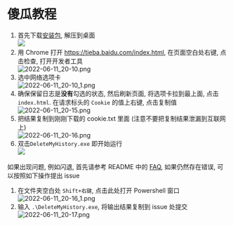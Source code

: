 # 傻瓜教程

1. 首先下载[安装包][1], 解压到桌面  
![](https://s2.loli.net/2022/06/11/rDXR9SOigWLYotd.png)
2. 用 Chrome 打开 https://tieba.baidu.com/index.html, 在页面空白处右键, 点击检查, 打开开发者工具  
![2022-06-11_20-10.png](https://s2.loli.net/2022/06/11/Blew1ks2hd84FIu.png)
3. 选中网络选项卡  
![2022-06-11_20-10_1.png](https://s2.loli.net/2022/06/11/zK38beVXlgjvnDH.png)
4. 确保保留日志是**没有**勾选的状态, 然后刷新页面, 将选项卡拉到最上面, 点击 `index.html`. 
在请求标头的 `Cookie` 的值上右键, 点击复制值  
![2022-06-11_20-15.png](https://s2.loli.net/2022/06/11/XGmK7BLeY6jfcZF.png)
5. 把结果复制到刚刚下载的 cookie.txt 里面 (注意不要把复制结果泄漏到互联网上)  
![2022-06-11_20-16.png](https://s2.loli.net/2022/06/11/WaGfiVcnIU7ZgRX.png)
6. 双击`DeleteMyHistory.exe` 即开始运行  
![](https://s2.loli.net/2022/08/11/PRi5WMqVkw9FvmY.png)

如果出现问题, 例如闪退, 首先请参考 README 中的 [FAQ][2], 如果仍然存在错误, 可以按照如下操作提出 issue  
1. 在文件夹空白处 `Shift+右键`, 点击此处打开 Powershell 窗口  
![2022-06-11_20-16_1.png](https://s2.loli.net/2022/06/11/I5e4QfZqSpVG6al.png)
2. 输入 `.\DeleteMyHistory.exe`, 将输出结果复制到 issue 处提交  
![2022-06-11_20-17.png](https://s2.loli.net/2022/06/11/Yz46ucXUxLFV8Wk.png)

[1]: https://github.com/rmb122/delete-my-history-in-tieba/releases/download/v1.0.0/delete-my-history-in-tieba-v1.0.0.zip
[2]: https://github.com/rmb122/delete-my-history-in-tieba#FAQ
